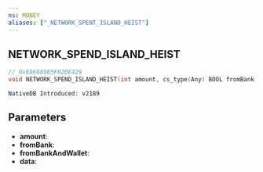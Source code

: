 ```yaml
---
ns: MONEY
aliases: ["_NETWORK_SPENT_ISLAND_HEIST"]
---
```

## NETWORK_SPEND_ISLAND_HEIST

```c
// 0xE86689E5F82DE429
void NETWORK_SPEND_ISLAND_HEIST(int amount, cs_type(Any) BOOL fromBank, cs_type(Any) BOOL fromBankAndWallet, Any data);
```

```
NativeDB Introduced: v2189
```

## Parameters
* **amount**:
* **fromBank**:
* **fromBankAndWallet**:
* **data**: